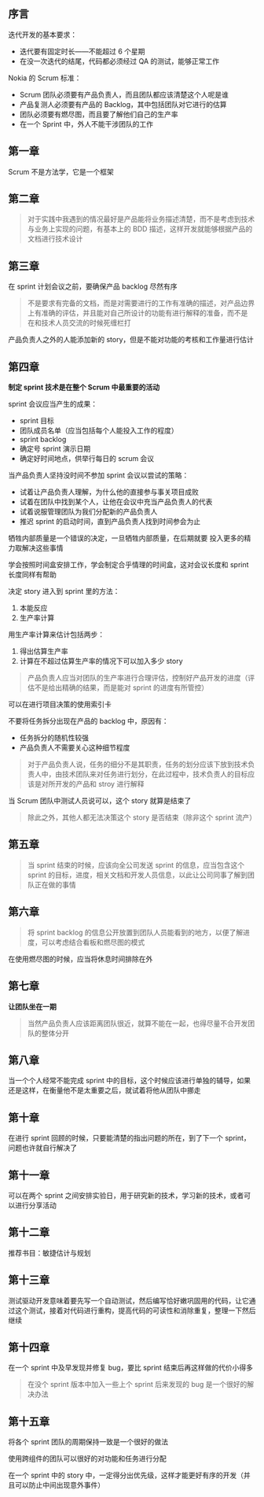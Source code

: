 

## 序言

迭代开发的基本要求：

- 迭代要有固定时长——不能超过 6 个星期
- 在没一次迭代的结尾，代码都必须经过 QA 的测试，能够正常工作

Nokia 的 Scrum 标准：

- Scrum 团队必须要有产品负责人，而且团队都应该清楚这个人呢是谁
- 产品复测人必须要有产品的 Backlog，其中包括团队对它进行的估算
- 团队必须要有燃尽图，而且要了解他们自己的生产率
- 在一个 Sprint 中，外人不能干涉团队的工作

## 第一章

Scrum 不是方法学，它是一个框架

## 第二章

> 对于实践中我遇到的情况最好是产品能将业务描述清楚，而不是考虑到技术与业务上实现的问题，有基本上的 BDD 描述，这样开发就能够根据产品的文档进行技术设计

## 第三章

在 sprint 计划会议之前，要确保产品 backlog 尽然有序

> 不是要求有完备的文档，而是对需要进行的工作有准确的描述，对产品边界上有准确的评估，并且能对自己所设计的功能有进行解释的准备，而不是 在和技术人员交流的时候死缠栏打

产品负责人之外的人能添加新的 story，但是不能对功能的考核和工作量进行估计

## 第四章

**制定 sprint 技术是在整个 Scrum 中最重要的活动**

sprint 会议应当产生的成果：

- sprint 目标
- 团队成员名单（应当包括每个人能投入工作的程度）
- sprint backlog
- 确定号 sprint 演示日期
- 确定好时间地点，供举行每日的 scrum 会议

当产品负责人坚持没时间不参加 sprint 会议以尝试的策略：

- 试着让产品负责人理解，为什么他的直接参与事关项目成败
- 试着在团队中找到某个人，让他在会议中充当产品负责人的代表
- 试着说服管理团队为我们分配新的产品负责人
- 推迟 sprint 的启动时间，直到产品负责人找到时间参会为止

牺牲内部质量是一个错误的决定，一旦牺牲内部质量，在后期就要 投入更多的精力取解决这些事情

学会按照时间盒安排工作，学会制定合乎情理的时间盒，这对会议长度和 sprint 长度同样有帮助

决定 story 进入到 sprint 里的方法：

1. 本能反应
2. 生产率计算

用生产率计算来估计包括两步：

1. 得出估算生产率
2. 计算在不超过估算生产率的情况下可以加入多少 story

> 产品负责人应当对团队的生产率进行合理评估，控制好产品开发的进度（评估不是给出精确的结果，而是能对 sprint 的进度有所管控）

可以在进行项目决策的使用索引卡

不要将任务拆分出现在产品的 backlog 中，原因有：

- 任务拆分的随机性较强
- 产品负责人不需要关心这种细节程度

> 对于产品负责人说，任务的细分不是其职责，任务的划分应该下放到技术负责人中，由技术团队来对任务进行划分，在此过程中，技术负责人的目标应该是对所开发的产品和 stroy 进行解释

当 Scrum 团队中测试人员说可以，这个 story 就算是结束了

> 除此之外，其他人都无法决策这个 story 是否结束（除非这个 sprint 流产）

## 第五章

> 当 sprint 结束的时候，应该向全公司发送 sprint 的信息，应当包含这个 sprint 的目标，进度，相关文档和开发人员信息，以此让公司同事了解到团队正在做的事情

## 第六章

> 将 sprint backlog 的信息公开放置到团队人员能看到的地方，以便了解进度，可以考虑结合看板和燃尽图的模式

在使用燃尽图的时候，应当将休息时间排除在外

## 第七章

**让团队坐在一期**

> 当然产品负责人应该距离团队很近，就算不能在一起，也得尽量不合开发团队的整体分开

## 第八章

当一个个人经常不能完成 sprint 中的目标，这个时候应该进行单独的辅导，如果还是这样，在衡量他不是太重要之后，就试着将他从团队中挪走

## 第十章

在进行 sprint 回顾的时候，只要能清楚的指出问题的所在，到了下一个 sprint，问题也许就自行解决了

## 第十一章

可以在两个 sprint 之间安排实验日，用于研究新的技术，学习新的技术，或者可以进行分享活动

## 第十二章

推荐书目：敏捷估计与规划

## 第十三章

测试驱动开发意味着要先写一个自动测试，然后编写恰好嫩巩固用的代码，让它通过这个测试，接着对代码进行重构，提高代码的可读性和消除重复，整理一下然后继续

## 第十四章

在一个 sprint 中及早发现并修复 bug，要比 sprint 结束后再这样做的代价小得多

> 在没个 sprint 版本中加入一些上个 sprint 后来发现的 bug 是一个很好的解决办法

## 第十五章

将各个 sprint 团队的周期保持一致是一个很好的做法

使用跨组件的团队可以很好的对功能和任务进行分配

在一个 sprint 中的 story 中，一定得分出优先级，这样才能更好有序的开发（并且可以防止中间出现意外事件）